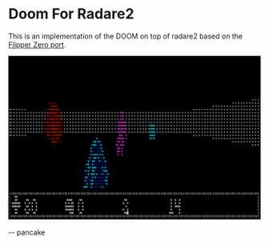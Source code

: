 # Doom For Radare2

This is an implementation of the DOOM on top of radare2 based on the [Flipper Zero port](https://github.com/p4nic4ttack/doom-flipper-zero).

![r2doom.png](assets/r2doom.png)


-- pancake
